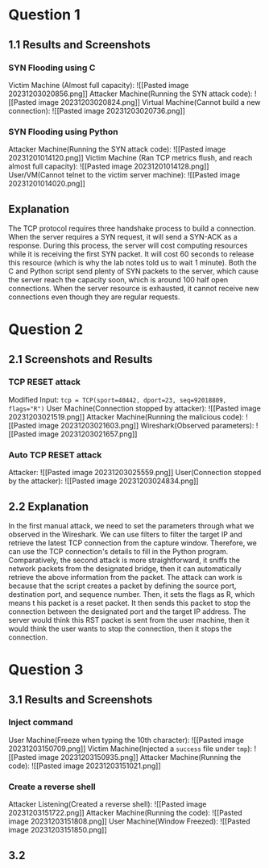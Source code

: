 # Question 1
## 1.1 Results and Screenshots
### SYN Flooding using C
Victim Machine (Almost full capacity): 
![[Pasted image 20231203020856.png]]
Attacker Machine(Running the SYN attack code): 
![[Pasted image 20231203020824.png]]
Virtual Machine(Cannot build a new connection): 
![[Pasted image 20231203020736.png]]
### SYN Flooding using Python 
Attacker Machine(Running the SYN attack code): 
![[Pasted image 20231201014120.png]]
Victim Machine (Ran TCP metrics flush, and reach almost full capacity): 
![[Pasted image 20231201014128.png]]
User/VM(Cannot telnet to the victim server machine):
![[Pasted image 20231201014020.png]]
## Explanation
The TCP protocol requires three handshake process to build a connection. When the server requires a SYN request, it will send a SYN-ACK as a response. During this process, the server will cost computing resources while it is receiving the first SYN packet. It will cost 60 seconds to release this resource (which is why the lab notes told us to wait 1 minute). 
Both the C and Python script send plenty of SYN packets to the server, which cause the server reach the capacity soon, which is around 100 half open connections. When the server resource is exhausted, it cannot receive new connections even though they are regular requests. 
# Question 2
## 2.1 Screenshots and Results
### TCP RESET attack
Modified Input: 
`tcp = TCP(sport=40442, dport=23, seq=92018809, flags="R")`
User Machine(Connection stopped by attacker):
![[Pasted image 20231203021519.png]]
Attacker Machine(Running the malicious code): 
![[Pasted image 20231203021603.png]]
Wireshark(Observed parameters): 
![[Pasted image 20231203021657.png]]
### Auto TCP RESET attack
Attacker: 
![[Pasted image 20231203025559.png]]
User(Connection stopped by the attacker): 
![[Pasted image 20231203024834.png]]
## 2.2 Explanation
In the first manual attack, we need to set the parameters through what we observed in the Wireshark. We can use filters to filter the target IP and retrieve the latest TCP connection from the capture window. Therefore, we can use the TCP connection's details to fill in the Python program. 
Comparatively, the second attack is more straightforward, it sniffs the network packets from the designated bridge, then  it can automatically retrieve the above information from the packet. 
The attack can work is because that the script creates a packet by defining the source port, destination port, and sequence number. Then, it sets the flags as R, which means t his packet is a reset packet. It then sends this packet to stop the connection between the designated port and the target IP address. The server would think this RST packet is sent from the user machine, then it would think the user wants to stop the connection, then it stops the connection. 
# Question 3
## 3.1 Results and Screenshots
### Inject command
User Machine(Freeze when typing the 10th character): 
![[Pasted image 20231203150709.png]]
Victim Machine(Injected a `success` file under `tmp`):
![[Pasted image 20231203150935.png]]
Attacker Machine(Running the code):
![[Pasted image 20231203151021.png]]
### Create a reverse shell
Attacker Listening(Created a reverse shell): 
![[Pasted image 20231203151722.png]]
Attacker Machine(Running the code): 
![[Pasted image 20231203151808.png]]
User Machine(Window Freezed):
![[Pasted image 20231203151850.png]]
## 3.2 